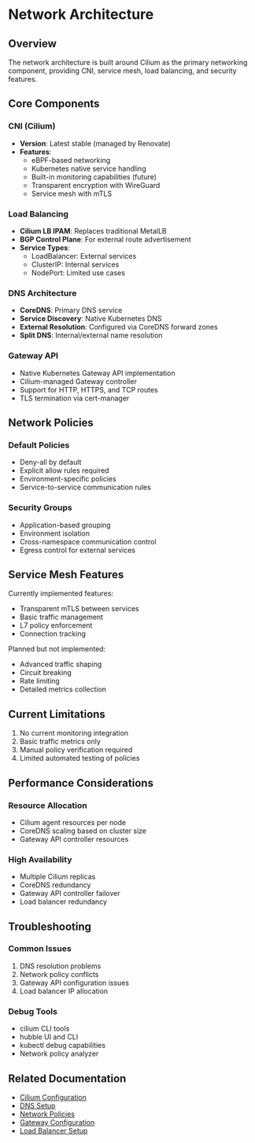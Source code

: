 # Network Architecture

## Overview

The network architecture is built around Cilium as the primary networking component, providing CNI, service mesh, load balancing, and security features.

## Core Components

### CNI (Cilium)

- **Version**: Latest stable (managed by Renovate)
- **Features**:
  - eBPF-based networking
  - Kubernetes native service handling
  - Built-in monitoring capabilities (future)
  - Transparent encryption with WireGuard
  - Service mesh with mTLS

### Load Balancing

- **Cilium LB IPAM**: Replaces traditional MetalLB
- **BGP Control Plane**: For external route advertisement
- **Service Types**:
  - LoadBalancer: External services
  - ClusterIP: Internal services
  - NodePort: Limited use cases

### DNS Architecture

- **CoreDNS**: Primary DNS service
- **Service Discovery**: Native Kubernetes DNS
- **External Resolution**: Configured via CoreDNS forward zones
- **Split DNS**: Internal/external name resolution

### Gateway API

- Native Kubernetes Gateway API implementation
- Cilium-managed Gateway controller
- Support for HTTP, HTTPS, and TCP routes
- TLS termination via cert-manager

## Network Policies 

### Default Policies

- Deny-all by default
- Explicit allow rules required
- Environment-specific policies
- Service-to-service communication rules

### Security Groups

- Application-based grouping
- Environment isolation
- Cross-namespace communication control
- Egress control for external services

## Service Mesh Features

Currently implemented features:

- Transparent mTLS between services
- Basic traffic management
- L7 policy enforcement
- Connection tracking

Planned but not implemented:

- Advanced traffic shaping
- Circuit breaking
- Rate limiting
- Detailed metrics collection

## Current Limitations

1. No current monitoring integration
2. Basic traffic metrics only
3. Manual policy verification required
4. Limited automated testing of policies

## Performance Considerations

### Resource Allocation

- Cilium agent resources per node
- CoreDNS scaling based on cluster size
- Gateway API controller resources

### High Availability

- Multiple Cilium replicas
- CoreDNS redundancy
- Gateway API controller failover
- Load balancer redundancy

## Troubleshooting

### Common Issues

1. DNS resolution problems
2. Network policy conflicts
3. Gateway API configuration issues
4. Load balancer IP allocation

### Debug Tools

- cilium CLI tools
- hubble UI and CLI
- kubectl debug capabilities
- Network policy analyzer

## Related Documentation

- [Cilium Configuration](cilium.md)
- [DNS Setup](dns.md)
- [Network Policies](policies.md)
- [Gateway Configuration](gateway.md)
- [Load Balancer Setup](loadbalancer.md)
